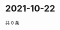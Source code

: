 # 2021-10-22

共 0 条

<!-- BEGIN WEIBO -->
<!-- 最后更新时间 Fri Oct 22 2021 07:13:48 GMT+0800 (China Standard Time) -->

<!-- END WEIBO -->
